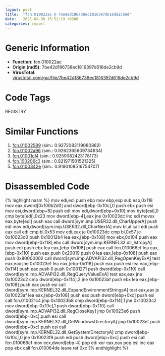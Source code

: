 ```yaml
---
layout: post
title:  "fcn.010022ac @ 7be42d186738ec1816397d616de2cb9d"
date:   2021-08-30 15:52:19 +0300
categories: report
---
```


# Generic Information
- **Function:** fcn.010022ac
- **Origin (md5):** 7be42d186738ec1816397d616de2cb9d
- **VirusTotal:** [virustotal.com/gui/file/7be42d186738ec1816397d616de2cb9d][virustotal_ref]

# Code Tags
<span class="tag" id="REGISTRY">REGISTRY</span>


# Similar Functions

1. [fcn.01002589][similar_1_ref] (sim.: 0.9272083119080862)
2. [fcn.01002a96][similar_2_ref] (sim.: 0.9262365609734834)
3. [fcn.01001cf4][similar_3_ref] (sim.: 0.9259082423178173)
4. [fcn.100206c3][similar_4_ref] (sim.: 0.921971501521325)
5. [fcn.0100342e][similar_5_ref] (sim.: 0.9190108516754707)


# Disassembled Code

{% highlight nasm %}
mov edi,edi
push ebp
mov ebp,esp
sub esp,0x118
mov eax,dword[0x100b2d0]
and dword[ebp-0x10c],0
push ebx
push esi
mov esi,dword[ebp+8]
push edi
mov edi,dword[ebp+0x10]
mov byte[esi],0
cmp byte[edi],0x23
mov dword[ebp-4],eax
jne 0x10023dc
inc edi
movsx eax,byte[edi]
push eax
call dword[sym.imp.USER32.dll_CharUpperA]
push edi
mov edi,dword[sym.imp.USER32.dll_CharNextA]
mov bl,al
call edi
push eax
call edi
cmp bl,0x53
mov edi,eax
je 0x10023dc
cmp bl,0x57
je 0x10023d0
push 0x10012b4
lea eax,[ebp-0x108]
mov ebx,0x104
push eax
mov dword[ebp-0x118],ebx
call dword[sym.imp.KERNEL32.dll_lstrcpyA]
push edi
push ebx
lea eax,[ebp-0x108]
push eax
call fcn.010066cf
lea eax,[ebp-0x110]
push eax
push 0x20019
push 0
lea eax,[ebp-0x108]
push eax
push 0x80000002
call dword[sym.imp.ADVAPI32.dll_RegOpenKeyExA]
test eax,eax
jne 0x10023ef
lea eax,[ebp-0x118]
push eax
push esi
lea eax,[ebp-0x114]
push eax
push 0
push 0x1001271
push dword[ebp-0x110]
call dword[sym.imp.ADVAPI32.dll_RegQueryValueExA]
test eax,eax
jne 0x10023c2
cmp dword[ebp-0x114],2
jne 0x10023af
push ebx
lea eax,[ebp-0x108]
push eax
push esi
call dword[sym.imp.KERNEL32.dll_ExpandEnvironmentStringsA]
test eax,eax
je 0x10023af
lea eax,[ebp-0x108]
push eax
push dword[ebp+0xc]
push esi
call fcn.010021c4
jmp 0x10023b8
cmp dword[ebp-0x114],1
jne 0x10023c2
mov dword[ebp-0x10c],1
push dword[ebp-0x110]
call dword[sym.imp.ADVAPI32.dll_RegCloseKey]
jmp 0x10023e6
push dword[ebp+0xc]
push esi
call dword[sym.imp.KERNEL32.dll_GetWindowsDirectoryA]
jmp 0x10023ef
push dword[ebp+0xc]
push esi
call dword[sym.imp.KERNEL32.dll_GetSystemDirectoryA]
cmp dword[ebp-0x10c],0
jne 0x10023f9
push edi
push dword[ebp+0xc]
push esi
call fcn.010066cf
mov ecx,dword[ebp-4]
pop edi
xor eax,eax
pop esi
inc eax
pop ebx
call fcn.010064de
leave 
ret 0xc
{% endhighlight %}


[similar_1_ref]: /report/fcn.01002589@7be42d186738ec1816397d616de2cb9d
[similar_2_ref]: /report/fcn.01002a96@7be42d186738ec1816397d616de2cb9d
[similar_3_ref]: /report/fcn.01001cf4@7be42d186738ec1816397d616de2cb9d
[similar_4_ref]: /report/fcn.100206c3@481b545f5c18f2fce1caac67ddc419e8
[similar_5_ref]: /report/fcn.0100342e@7be42d186738ec1816397d616de2cb9d
[virustotal_ref]: https://www.virustotal.com/gui/file/7be42d186738ec1816397d616de2cb9d